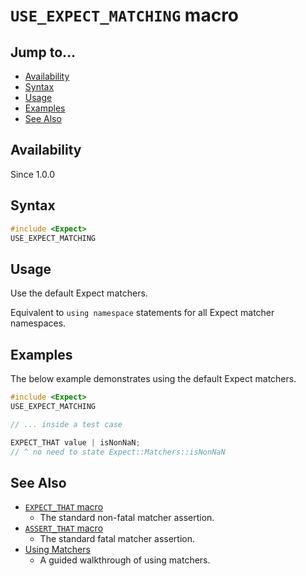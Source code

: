 # `USE_EXPECT_MATCHING` macro

## Jump to...
- [Availability](#Availability)
- [Syntax](#Syntax)
- [Usage](#Usage)
- [Examples](#Examples)
- [See Also](#See-Also)

## Availability
Since 1.0.0

## Syntax
``` C++
#include <Expect>
USE_EXPECT_MATCHING
```

## Usage

Use the default Expect matchers.

Equivalent to `using namespace` statements for all Expect matcher namespaces.

## Examples

The below example demonstrates using the default Expect matchers.
``` C++
#include <Expect>
USE_EXPECT_MATCHING

// ... inside a test case

EXPECT_THAT value | isNonNaN;
// ^ no need to state Expect::Matchers::isNonNaN
```

## See Also

- [`EXPECT_THAT` macro](EXPECT_THAT.md)
  - The standard non-fatal matcher assertion.
- [`ASSERT_THAT` macro](EXPECT_THAT.md)
  - The standard fatal matcher assertion.
- [Using Matchers](../../Tutorials/Using-Matchers.md)
  - A guided walkthrough of using matchers.
